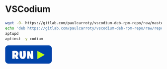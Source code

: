 # VSCodium
```bash
wget -O- https://gitlab.com/paulcarroty/vscodium-deb-rpm-repo/raw/master/pub.gpg | gpg --dearmor | sudo tee /etc/apt/trusted.gpg.d/vscodium.gpg
echo 'deb https://gitlab.com/paulcarroty/vscodium-deb-rpm-repo/raw/repos/debs/ vscodium main' | sudo tee /etc/apt/sources.list.d/vscodium.list 
aptupd
aptinst -y codium
```
[![bashrun](../images/bashrun.png)](br:codium)